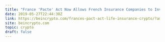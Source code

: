 ```yaml
---
title: "France 'Pacte' Act Now Allows French Insurance Companies to Invest In Cryptocurrencies"
date: 2019-05-27T22:44:38Z
link: https://beincrypto.com/frances-pact-act-life-insurance-crypto/?amp=&amp=&amp=&utm_content=sne&utm_medium=RSS&utm_source=hune
site: beincrypto.com
topic: crypto
draft: false
---
```

